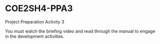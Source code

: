# COE2SH4-PPA3
Project Preparation Activity 3

You must watch the briefing video and read through the manual to engage in the development activities.
